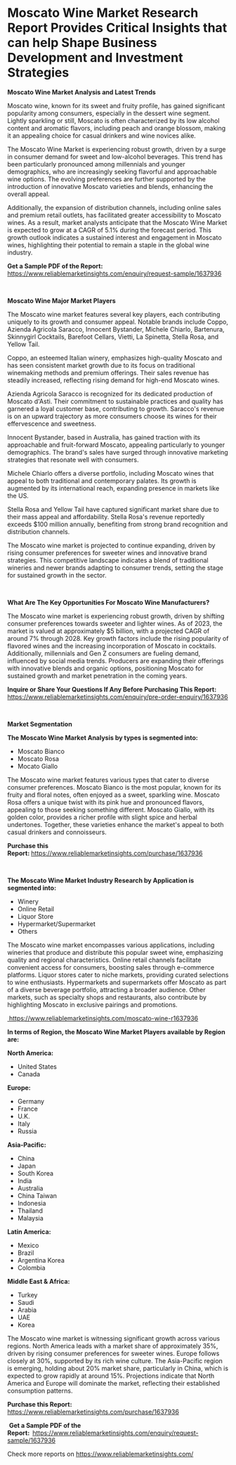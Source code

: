 <p><h1>Moscato Wine Market Research Report Provides Critical Insights that can help Shape Business Development and Investment Strategies</h1></p><p><strong>Moscato Wine Market Analysis and Latest Trends</strong></p>
<p><p>Moscato wine, known for its sweet and fruity profile, has gained significant popularity among consumers, especially in the dessert wine segment. Lightly sparkling or still, Moscato is often characterized by its low alcohol content and aromatic flavors, including peach and orange blossom, making it an appealing choice for casual drinkers and wine novices alike.</p><p>The Moscato Wine Market is experiencing robust growth, driven by a surge in consumer demand for sweet and low-alcohol beverages. This trend has been particularly pronounced among millennials and younger demographics, who are increasingly seeking flavorful and approachable wine options. The evolving preferences are further supported by the introduction of innovative Moscato varieties and blends, enhancing the overall appeal.</p><p>Additionally, the expansion of distribution channels, including online sales and premium retail outlets, has facilitated greater accessibility to Moscato wines. As a result, market analysts anticipate that the Moscato Wine Market is expected to grow at a CAGR of 5.1% during the forecast period. This growth outlook indicates a sustained interest and engagement in Moscato wines, highlighting their potential to remain a staple in the global wine industry.</p></p>
<p><strong>Get a Sample PDF of the Report:&nbsp;</strong> <a href="https://www.reliablemarketinsights.com/enquiry/request-sample/1637936?utm_campaign=3015&utm_medium=2&utm_source=Github&utm_content=ia&utm_term=07032025&utm_id=moscato-wine">https://www.reliablemarketinsights.com/enquiry/request-sample/1637936</a></p>
<p>&nbsp;</p>
<p><strong>Moscato Wine Major Market Players</strong></p>
<p><p>The Moscato wine market features several key players, each contributing uniquely to its growth and consumer appeal. Notable brands include Coppo, Azienda Agricola Saracco, Innocent Bystander, Michele Chiarlo, Bartenura, Skinnygirl Cocktails, Barefoot Cellars, Vietti, La Spinetta, Stella Rosa, and Yellow Tail.</p><p>Coppo, an esteemed Italian winery, emphasizes high-quality Moscato and has seen consistent market growth due to its focus on traditional winemaking methods and premium offerings. Their sales revenue has steadily increased, reflecting rising demand for high-end Moscato wines.</p><p>Azienda Agricola Saracco is recognized for its dedicated production of Moscato d'Asti. Their commitment to sustainable practices and quality has garnered a loyal customer base, contributing to growth. Saracco's revenue is on an upward trajectory as more consumers choose its wines for their effervescence and sweetness.</p><p>Innocent Bystander, based in Australia, has gained traction with its approachable and fruit-forward Moscato, appealing particularly to younger demographics. The brand's sales have surged through innovative marketing strategies that resonate well with consumers.</p><p>Michele Chiarlo offers a diverse portfolio, including Moscato wines that appeal to both traditional and contemporary palates. Its growth is augmented by its international reach, expanding presence in markets like the US.</p><p>Stella Rosa and Yellow Tail have captured significant market share due to their mass appeal and affordability. Stella Rosa's revenue reportedly exceeds $100 million annually, benefiting from strong brand recognition and distribution channels.</p><p>The Moscato wine market is projected to continue expanding, driven by rising consumer preferences for sweeter wines and innovative brand strategies. This competitive landscape indicates a blend of traditional wineries and newer brands adapting to consumer trends, setting the stage for sustained growth in the sector.</p></p>
<p>&nbsp;</p>
<p><strong>What Are The Key Opportunities For Moscato Wine Manufacturers?</strong></p>
<p><p>The Moscato wine market is experiencing robust growth, driven by shifting consumer preferences towards sweeter and lighter wines. As of 2023, the market is valued at approximately $5 billion, with a projected CAGR of around 7% through 2028. Key growth factors include the rising popularity of flavored wines and the increasing incorporation of Moscato in cocktails. Additionally, millennials and Gen Z consumers are fueling demand, influenced by social media trends. Producers are expanding their offerings with innovative blends and organic options, positioning Moscato for sustained growth and market penetration in the coming years.</p></p>
<p><strong>Inquire or Share Your Questions If Any Before Purchasing This Report:</strong> <a href="https://www.reliablemarketinsights.com/enquiry/pre-order-enquiry/1637936?utm_campaign=3015&utm_medium=2&utm_source=Github&utm_content=ia&utm_term=07032025&utm_id=moscato-wine">https://www.reliablemarketinsights.com/enquiry/pre-order-enquiry/1637936</a></p>
<p>&nbsp;</p>
<p><strong>Market Segmentation</strong></p>
<p><strong>The Moscato Wine Market Analysis by types is segmented into:</strong></p>
<p><ul><li>Moscato Bianco</li><li>Moscato Rosa</li><li>Mocato Giallo</li></ul></p>
<p><p>The Moscato wine market features various types that cater to diverse consumer preferences. Moscato Bianco is the most popular, known for its fruity and floral notes, often enjoyed as a sweet, sparkling wine. Moscato Rosa offers a unique twist with its pink hue and pronounced flavors, appealing to those seeking something different. Moscato Giallo, with its golden color, provides a richer profile with slight spice and herbal undertones. Together, these varieties enhance the market's appeal to both casual drinkers and connoisseurs.</p></p>
<p><strong>Purchase this Report:&nbsp;</strong><a href="https://www.reliablemarketinsights.com/purchase/1637936?utm_campaign=3015&utm_medium=2&utm_source=Github&utm_content=ia&utm_term=07032025&utm_id=moscato-wine">https://www.reliablemarketinsights.com/purchase/1637936</a></p>
<p>&nbsp;</p>
<p><strong>The Moscato Wine Market Industry Research by Application is segmented into:</strong></p>
<p><ul><li>Winery</li><li>Online Retail</li><li>Liquor Store</li><li>Hypermarket/Supermarket</li><li>Others</li></ul></p>
<p><p>The Moscato wine market encompasses various applications, including wineries that produce and distribute this popular sweet wine, emphasizing quality and regional characteristics. Online retail channels facilitate convenient access for consumers, boosting sales through e-commerce platforms. Liquor stores cater to niche markets, providing curated selections to wine enthusiasts. Hypermarkets and supermarkets offer Moscato as part of a diverse beverage portfolio, attracting a broader audience. Other markets, such as specialty shops and restaurants, also contribute by highlighting Moscato in exclusive pairings and promotions.</p></p>
<p><a href="https://www.reliablemarketinsights.com/moscato-wine-r1637936?utm_campaign=3015&utm_medium=2&utm_source=Github&utm_content=ia&utm_term=07032025&utm_id=moscato-wine">&nbsp;https://www.reliablemarketinsights.com/moscato-wine-r1637936</a></p>
<p><strong>In terms of Region, the Moscato Wine Market Players available by Region are:</strong></p>
<p>
    <p> <strong> North America: </strong>
        <ul>
            <li>United States</li>
            <li>Canada</li>
        </ul>
        </p> 
    <p> <strong> Europe: </strong>
        <ul>
            <li>Germany</li>
            <li>France</li>
            <li>U.K.</li>
            <li>Italy</li>
            <li>Russia</li>
        </ul>
        </p> 
    <p> <strong> Asia-Pacific: </strong>
        <ul>
            <li>China</li>
            <li>Japan</li>
            <li>South Korea</li>
            <li>India</li>
            <li>Australia</li>
            <li>China Taiwan</li>
            <li>Indonesia</li>
            <li>Thailand</li>
            <li>Malaysia</li>
        </ul>
        </p> 
    <p> <strong> Latin America: </strong>
        <ul>
            <li>Mexico</li>
            <li>Brazil</li>
            <li>Argentina Korea</li>
            <li>Colombia</li>
        </ul>
        </p> 
    <p> <strong> Middle East & Africa: </strong>
        <ul>
            <li>Turkey</li>
            <li>Saudi</li>
            <li>Arabia</li>
            <li>UAE</li>
            <li>Korea</li>
        </ul>
    </p>
    </p>
<p><p>The Moscato wine market is witnessing significant growth across various regions. North America leads with a market share of approximately 35%, driven by rising consumer preferences for sweeter wines. Europe follows closely at 30%, supported by its rich wine culture. The Asia-Pacific region is emerging, holding about 20% market share, particularly in China, which is expected to grow rapidly at around 15%. Projections indicate that North America and Europe will dominate the market, reflecting their established consumption patterns.</p></p>
<p><strong>Purchase this Report: </strong><a href="https://www.reliablemarketinsights.com/purchase/1637936?utm_campaign=3015&utm_medium=2&utm_source=Github&utm_content=ia&utm_term=07032025&utm_id=moscato-wine">https://www.reliablemarketinsights.com/purchase/1637936</a></p>
<p>&nbsp;<strong>Get a Sample PDF of the Report:&nbsp;&nbsp;</strong><a href="https://www.reliablemarketinsights.com/enquiry/request-sample/1637936?utm_campaign=3015&utm_medium=2&utm_source=Github&utm_content=ia&utm_term=07032025&utm_id=moscato-wine">https://www.reliablemarketinsights.com/enquiry/request-sample/1637936</a></p>
<p><strong></strong></p>
<p>Check more reports on <a href="https://www.reliablemarketinsights.com/?utm_campaign=3015&utm_medium=2&utm_source=Github&utm_content=ia&utm_term=07032025&utm_id=moscato-wine">https://www.reliablemarketinsights.com/</a></p>
